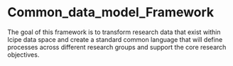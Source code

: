 # Common_data_model_Framework

The goal of this framework is to transform research data that exist within Icipe data space and create a standard common language that will define processes across different research groups and support the core research objectives.
